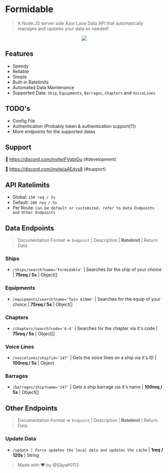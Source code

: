# Formidable
> A Node.JS server side Azur Lane Data API that automatically manages and updates your data as needed!
<p align="center">
  <img src="https://azurlane.netojuu.com/w/images/3/3a/FormidableSummerWithoutBG.png">
</p>

## Features
* Speedy
* Reliable
* Simple
* Built-in Ratelimits
* Automated Data Maintenance
* Supported Data: `Ship`, `Equipments`, `Barrages`, `Chapters` and `VoiceLines`

## TODO's
* Config File
* Authentication (Probably token & authentication support(?))
* More endpoints for the supported datas

## Support

🔗 https://discord.com/invite/FVqbtGu (#development)

🔗 https://discord.com/invite/aAEdys8 (#support)

## API Ratelimits
* Global: `150 req / 5s`
* Default: `100 req / 5s` 
* Per Route: `Can be default or customized, refer to Data Endpoints and Other Endpoints`

## Data Endpoints 
> Documentation Format => `Endpoint` | Description | **Ratelimit** | Return Data
### Ships
* `/ships/search?name='Formidable'` | Searches for the ship of your choice | **75req / 5s** | Object[]
### Equipments
* `/equipments/search?name='Twin 410mm'` | Searches for the equip of your choice | **75req / 5s** | Object[]
### Chapters
* `/chapters/search?code='6-4'` | Searches for the chapter via it's code | **75req / 5s** | Object[]
### Voice Lines
* `/voicelines/ship?id='147'` | Gets the voice lines on a ship via it's ID | **100req / 5s** | Object
### Barrages
* `/barrages/ship?name='147'` | Gets a ship barrage via it's name | **100req / 5s** | Object[]

## Other Endpoints
> Documentation Format => `Endpoint` | Description | **Ratelimit** | Return Data
### Update Data
* `/update | Force updates the local data and updates the cache` | **1req / 120s** | String

> Made with ❤ by @Sāya#0113
